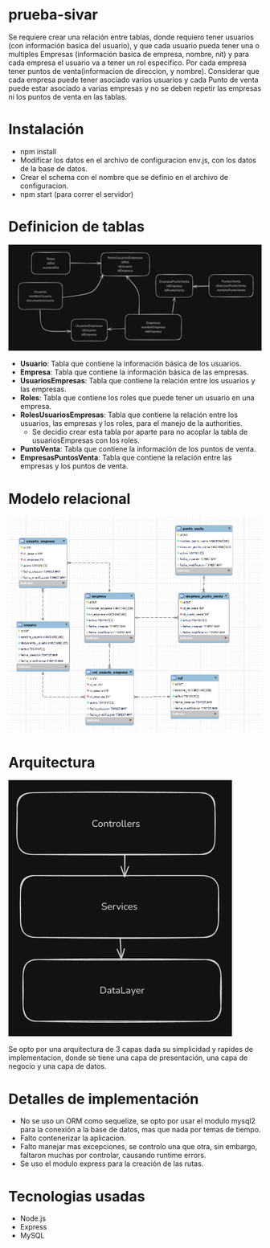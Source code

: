 # prueba-sivar

Se requiere crear una relación entre tablas, donde requiero tener usuarios (con información basica del usuario), y que cada usuario pueda tener una o multiples Empresas (información basica de empresa, nombre, nit) y para cada empresa el usuario va a tener un rol especifico. Por cada empresa tener puntos de venta(informacion de direccion, y nombre).
Considerar que cada empresa puede tener asociado varios usuarios y cada Punto de venta puede estar asociado a varias empresas y no se deben repetir las empresas ni los puntos de venta en las tablas.

# Instalación

- npm install
- Modificar los datos en el archivo de configuracion env.js, con los datos de la base de datos.
- Crear el schema con el nombre que se definio en el archivo de configuracion.
- npm start (para correr el servidor)

# Definicion de tablas

![alt text](./Assets/DiagramaBaseDatos.png)

- **Usuario**: Tabla que contiene la información básica de los usuarios.
- **Empresa**: Tabla que contiene la información básica de las empresas.
- **UsuariosEmpresas**: Tabla que contiene la relación entre los usuarios y las empresas.
- **Roles**: Tabla que contiene los roles que puede tener un usuario en una empresa.
- **RolesUsuariosEmpresas**: Tabla que contiene la relación entre los usuarios, las empresas y los roles, para el manejo de la authorities.
  - Se decidio crear esta tabla por aparte para no acoplar la tabla de usuariosEmpresas con los roles.
- **PuntoVenta**: Tabla que contiene la información de los puntos de venta.
- **EmpresasPuntosVenta**: Tabla que contiene la relación entre las empresas y los puntos de venta.

# Modelo relacional

![alt text](./Assets/MR.png)

# Arquitectura

![alt text](./Assets/Arquitectura.png)

Se opto por una arquitectura de 3 capas dada su simplicidad y rapides de implementacion, donde se tiene una capa de presentación, una capa de negocio y una capa de datos. 

# Detalles de implementación
- No se uso un ORM como sequelize, se opto por usar el modulo mysql2 para la conexión a la base de datos, mas que nada por temas de tiempo.
- Falto contenerizar la aplicacion.
- Falto manejar mas excepciones, se controlo una que otra, sin embargo, faltaron muchas por controlar, causando runtime errors.
- Se uso el modulo express para la creación de las rutas.


# Tecnologias usadas
- Node.js
- Express
- MySQL